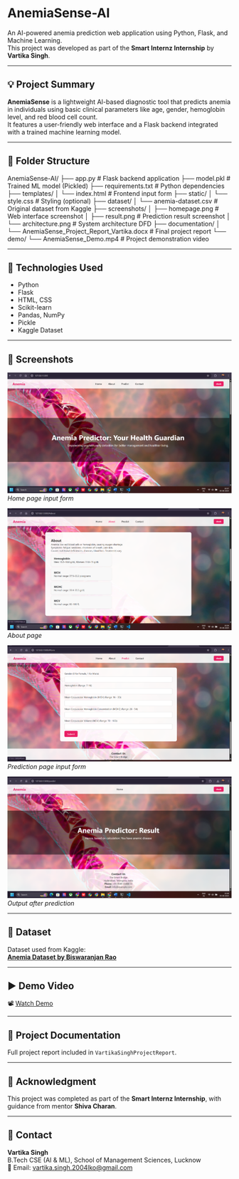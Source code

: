 # AnemiaSense-AI

An AI-powered anemia prediction web application using Python, Flask, and Machine Learning.  
This project was developed as part of the **Smart Internz Internship** by **Vartika Singh**.

---

## 💡 Project Summary

**AnemiaSense** is a lightweight AI-based diagnostic tool that predicts anemia in individuals using basic clinical parameters like age, gender, hemoglobin level, and red blood cell count.  
It features a user-friendly web interface and a Flask backend integrated with a trained machine learning model.

---

## 📂 Folder Structure
AnemiaSense-AI/
├── app.py # Flask backend application
├── model.pkl # Trained ML model (Pickled)
├── requirements.txt # Python dependencies
├── templates/
│ └── index.html # Frontend input form
├── static/
│ └── style.css # Styling (optional)
├── dataset/
│ └── anemia-dataset.csv # Original dataset from Kaggle
├── screenshots/
│ ├── homepage.png # Web interface screenshot
│ ├── result.png # Prediction result screenshot
│ └── architecture.png # System architecture DFD
├── documentation/
│ └── AnemiaSense_Project_Report_Vartika.docx # Final project report
└── demo/
└── AnemiaSense_Demo.mp4 # Project demonstration video

---

## 🔧 Technologies Used

- Python  
- Flask  
- HTML, CSS  
- Scikit-learn  
- Pandas, NumPy  
- Pickle  
- Kaggle Dataset

---

## 📸 Screenshots

![Home Page](homepage.png)  
*Home page input form*

![About Page](About.png)  
*About page*

![Prediction Page](Predict.png)  
*Prediction page input form*

![Prediction Result](PredictionResult.png)  
*Output after prediction*

---

## 🧠 Dataset

Dataset used from Kaggle:  
**[Anemia Dataset by Biswaranjan Rao](https://www.kaggle.com/datasets/biswaranjanrao/anemia-dataset)**

---

## ▶️ Demo Video

📽️ [Watch Demo](AnemiaSense_DemoVartika.mp4) 

---

## 🧾 Project Documentation

Full project report included in `VartikaSinghProjectReport`.

---

## 🙏 Acknowledgment

This project was completed as part of the **Smart Internz Internship**, with guidance from mentor **Shiva Charan**.

---

## 📩 Contact

**Vartika Singh**  
B.Tech CSE (AI & ML), School of Management Sciences, Lucknow  
📧 Email: vartika.singh.2004lko@gmail.com


